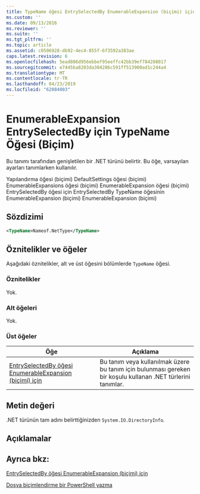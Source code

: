 ```yaml
---
title: TypeName öğesi EntrySelectedBy EnumerableExpansion (biçimi) için için | Microsoft Docs
ms.custom: ''
ms.date: 09/13/2016
ms.reviewer: ''
ms.suite: ''
ms.tgt_pltfrm: ''
ms.topic: article
ms.assetid: c0506928-db92-4ec4-855f-6f3592a383ae
caps.latest.revision: 6
ms.openlocfilehash: 5ead806d956ebbef95eeffc42bb39ef784208017
ms.sourcegitcommit: e7445ba8203da304286c591ff513900ad1c244a4
ms.translationtype: MT
ms.contentlocale: tr-TR
ms.lasthandoff: 04/23/2019
ms.locfileid: "62084003"
---
```

# <a name="typename-element-for-entryselectedby-for-enumerableexpansion-format"></a>EnumerableExpansion EntrySelectedBy için TypeName Öğesi (Biçim)

Bu tanımı tarafından genişletilen bir .NET türünü belirtir. Bu öğe, varsayılan ayarları tanımlarken kullanılır.

Yapılandırma öğesi (biçimi) DefaultSettings öğesi (biçimi) EnumerableExpansions öğesi (biçimi) EnumerableExpansion öğesi (biçimi) EntrySelectedBy öğesi için EntrySelectedBy TypeName öğesinin EnumerableExpansion (biçimi) EnumerableExpansion (biçimi)

## <a name="syntax"></a>Sözdizimi

```xml
<TypeName>Nameof.NetType</TypeName>

```

## <a name="attributes-and-elements"></a>Öznitelikler ve öğeler

Aşağıdaki öznitelikler, alt ve üst öğesini bölümlerde `TypeName` öğesi.

### <a name="attributes"></a>Öznitelikler

Yok.

### <a name="child-elements"></a>Alt öğeleri

Yok.

### <a name="parent-elements"></a>Üst öğeler

|Öğe|Açıklama|
|-------------|-----------------|
|[EntrySelectedBy öğesi EnumerableExpansion (biçimi) için](./entryselectedby-element-for-enumerableexpansion-format.md)|Bu tanım veya kullanılmak üzere bu tanım için bulunması gereken bir koşulu kullanan .NET türlerini tanımlar.|

## <a name="text-value"></a>Metin değeri

.NET türünün tam adını belirttiğinizden `System.IO.DirectoryInfo`.

## <a name="remarks"></a>Açıklamalar

## <a name="see-also"></a>Ayrıca bkz:

[EntrySelectedBy öğesi EnumerableExpansion (biçimi) için](./entryselectedby-element-for-enumerableexpansion-format.md)

[Dosya biçimlendirme bir PowerShell yazma](./writing-a-powershell-formatting-file.md)
